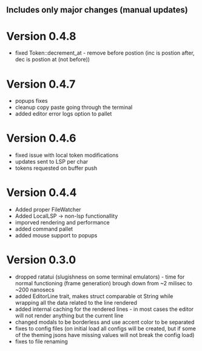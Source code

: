 ## Includes only major changes (manual updates)
# Version 0.4.8
* fixed Token::decrement_at - remove before postion (inc is postion after, dec is postion at (not before))

# Version 0.4.7
* popups fixes
* cleanup copy paste going through the terminal
* added editor error logs option to pallet

# Version 0.4.6
* fixed issue with local token modifications
* updates sent to LSP per char
* tokens requested on buffer push

# Version 0.4.4
* Added proper FileWatcher
* Added LocalLSP -> non-lsp functionallity
* imporved rendering and performance
* added command pallet
* added mouse support to popups

# Version 0.3.0
* dropped ratatui (slugishness on some terminal emulators) - time for normal functioning (frame generation) brough down from ~2 milisec to ~200 nanosecs
* added EditorLine trait, makes struct comparable ot String while wrapping all the data related to the line rendered
* added internal caching for the rendered lines - in most cases the editor will not render anything but the current line
* changed modals to be borderless and use accent color to be separated
* fixes to config files (on initial load all configs will be created, but if some of the theming jsons have missing values will not break the config load)
* fixes to file renaming